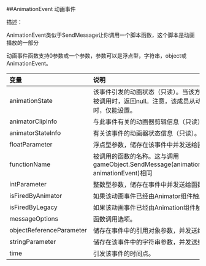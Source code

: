 ##AnimationEvent 动画事件

描述：

AnimationEvent类似于SendMessage让你调用一个脚本函数，这个脚本是动画播放的一部分

动画事件函数支持0参数或一个参数，参数可以是浮点型，字符串，object或AnimationEvent。


|变量|说明|
|:--|:--|
|animationState|该事件引发的动画状态（只读）。当该方法在动画事件回调之外被调用时，返回null。注意，该成员从动画组件（旧版）调用时，仅能设置。|
|animatorClipInfo|与此事件有关的动画器剪辑信息（只读）。|
|animatorStateInfo|有关该事件的动画器状态信息（只读）。|
|floatParameter|浮点型参数，储存在该事件中并发送给函数。|
|functionName|被调用的函数的名称。这与调用gameObject.SendMessage(animationEvent.functionName, animationEvent)相同|
|intParameter|整数型参数，储存在事件中并发送给函数。|
|isFiredByAnimator|如果该动画事件已经由Animator组件触发，返回true。|
|isFiredByLegacy|如果该动画事件已经由Animation组件触发，返回true。|
|messageOptions|函数调用选项。|
|objectReferenceParameter|储存在事件中的引用对象参数，并发送给函数。|
|stringParameter|储存在该事件中的字符串参数，并发送给函数。|
|time|引发该事件的时间点。|